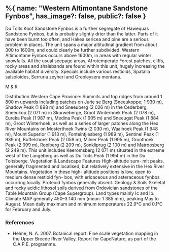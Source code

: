 %{
    name: "Western Altimontane Sandstone Fynbos",
    has_image?: false,
    public?: false
}
---

Du Toits Koof Sandstone Fynbos is a further segregate of Hawequas Sandstone Fynbos, but is probably slightly drier than the latter.  Parts of it have been burnt too often, and Hakea sericea and pine are a serious problem in places.  The unit spans a major altitudinal gradient from about 300 to 1600m, and could clearly be further subdivided. Western Altimontane Fynbos occurs above 1600m, in areas with regular winter snowfalls. All the usual seepage areas, Afrotemperate Forest patches, cliffs, rocky areas and shalebands are found within this unit, hugely increasing the available habitat diversity. Specials include various restioids, Spatalla salsoloides, Serruria zeyheri and Oreoleysera montana.

M & R

Distribution Western Cape Province: Summits and top ridges
from around 1 800 m upwards including patches on Jurie se
Berg (Sneeukoppe; 1 930 m), Shadow Peak (1 898 m) and
Sneeuberg (2 026 m) in the Cederberg, Sneeukop (2 071 m) in
Skurweberge, Groot Winterhoek Peak (2 078 m), Eureka Peak
(1 987 m), Medina Peak (1 905 m) and Sneeugat Peak (1 884
m), Groot Winterhoek, as well as a series of larger patches
along the Hex River Mountains on Mosterthoek Twins (2 030
m), Waaihoek Peak (1 948 m), Mount Superior (1 913 m),
Fonteintjiesberg (1 989 m), Sentinel Peak (1 939 m), Buffelshoek
Peak (2 059 m), Milner Peak (1 995 m), Groothoek Peak (2 099
m), Rooiberg (2 209 m), Sonkliprug (2 100 m) and Matroosberg
(2 249 m). This unit includes Keeromsberg (2 071 m) situated
in the extreme west of the Langeberg as well as Du Toits Peak
(1 994 m) in the Du Toitsberge.
Vegetation & Landscape Features High-altitude sum-
mit peaks, generally fragmented and localised, but relatively
extensive in the Hex River Mountains. Vegetation in these high-
altitude positions is low, open to medium dense restioid fyn-
bos, with ericaceous and asteraceous fynbos occurring locally.
Proteoid fynbos generally absent.
Geology & Soils Skeletal and rocky acidic lithosol soils derived
from Ordovician sandstones of the Table Mountain Group (Cape
Supergroup). Land types mainly Ic and Ib.
Climate MAP generally 450–3 140 mm (mean: 1 385 mm),
peaking May to August. Mean daily maximum and minimum
temperatures 22.9°C and 0.1°C for February and July.



### References

* Helme, N. A. 2007. Botanical report: Fine scale vegetation mapping in the Upper Breede River Valley. Report for CapeNature, as part of the C.A.P.E. programme.